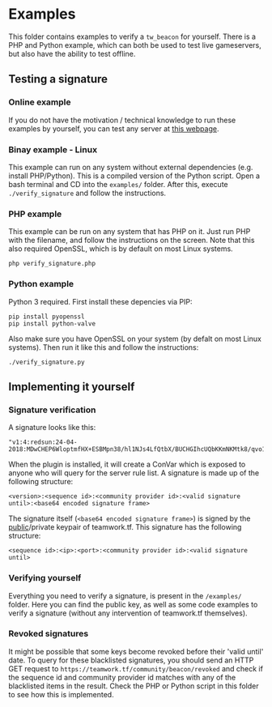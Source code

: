 # Examples

This folder contains examples to verify a `tw_beacon` for yourself. There is a PHP and Python example, which can both be used to test live gameservers, but also have the ability to test offline.

## Testing a signature

### Online example

If you do not have the motivation / technical knowledge to run these examples by yourself, you can test any server at [this webpage](https://teamwork.tf/community/beacon/verify).


### Binay example - Linux

This example can run on any system without external dependencies (e.g. install PHP/Python). This is a compiled version of the Python script. Open a bash terminal and CD into the `examples/` folder. After this, execute `./verify_signature` and follow the instructions.

### PHP example

This example can be run on any system that has PHP on it. Just run PHP with the filename, and follow the instructions on the screen. Note that this also required OpenSSL, which is by default on most Linux systems.

```
php verify_signature.php
```

### Python example

Python 3 required. First install these depencies via PIP:

```
pip install pyopenssl
pip install python-valve
```

Also make sure you have OpenSSL on your system (by defalt on most Linux systems). Then run it like this and follow the instructions:

```
./verify_signature.py
```

## Implementing it yourself

### Signature verification

A signature looks like this:
```
"v1:4:redsun:24-04-2018:MDwCHEP6WloptmfHX+ESBMpn38/hl1NJs4LfQtbX/BUCHGIhcUQbKKmNKMtk8/qvo1jPNpiEtwWbE9JZYA4="
```

When the plugin is installed, it will create a ConVar which is exposed to anyone who will query for the server rule list. A signature is made up of the following structure:

```
<version>:<sequence id>:<community provider id>:<valid signature until>:<base64 encoded signature frame>
```

The signature itself (`<base64 encoded signature frame>`) is signed by the [public](https://github.com/teamworktf/teamwork_server_beacon/blob/master/examples/verification_key_teamwork.pem)/private keypair of teamwork.tf. This signature has the following structure:

```
<sequence id>:<ip>:<port>:<community provider id>:<valid signature until>
```

### Verifying yourself

Everything you need to verify a signature, is present in the `/examples/` folder. Here you can find the public key, as well as some code examples to verify a signature (without any intervention of teamwork.tf themselves).

### Revoked signatures

It might be possible that some keys become revoked before their 'valid until' date. To query for these blacklisted signatures, you should send an HTTP GET request to `https://teamwork.tf/community/beacon/revoked` and check if the sequence id and community provider id matches with any of the blacklisted items in the result. Check the PHP or Python script in this folder to see how this is implemented.